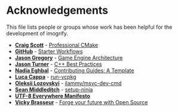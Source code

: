 # Acknowledgements

This file lists people or groups whose work has been helpful for the development of imogrify.

* **[Craig Scott](https://crascit.com/about)** - [Professional CMake](https://crascit.com/professional-cmake)
* **[GitHub](https://github.com)** - [Starter Workflows](https://github.com/actions/starter-workflows)
* **[Jason Gregory](https://www.gameenginebook.com/bio.html)** - [Game Engine Architecture](https://www.gameenginebook.com)
* **[Jason Turner](https://github.com/lefticus)** - [C++ Best Practices ](https://github.com/cpp-best-practices)
* **[Nadia Eghbal](https://github.com/nayafia)** - [Contributing Guides: A Template](https://github.com/nayafia/contributing-template)
* **[Luca Cappa](https://github.com/lukka)** - [run-vcpkg](https://github.com/lukka/run-vcpkg)
* **[Oleksii Lozovskyi](https://github.com/ilammy)** - [ilammy/msvc-dev-cmd](https://github.com/ilammy/msvc-dev-cmd)
* **[Sean Middleditch](https://seanmiddleditch.github.io)** - [setup-ninja](https://github.com/seanmiddleditch/gha-setup-ninja)
* **[UTF-8 Everywhere Manifesto](http://utf8everywhere.org)**
* **[Vicky Brasseur](https://www.vmbrasseur.com)** - [Forge your future with Open Source](https://pragprog.com/titles/vbopens/forge-your-future-with-open-source)
